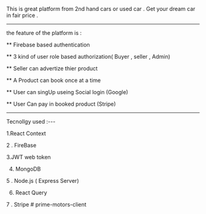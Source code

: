 This is great platform from 2nd hand cars or used car . Get your dream car in fair price . 



-----------------------------------------------------------------
the feature of the platform is : 

** Firebase based authentication

** 3 kind of user role based authorization( Buyer , seller , Admin)

** Seller can advertize thier product

** A Product  can book once at a time 

** User can singUp useing Social login (Google) 

** User Can pay in booked product (Stripe)


-----------------------------------------------------------------

Tecnollgy used :---

1.React Context 

2 . FireBase

3.JWT web token

4. MongoDB 

5 . Node.js ( Express Server) 

6. React Query 

7 . Stripe # prime-motors-client
